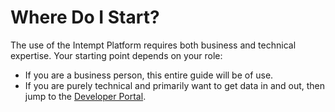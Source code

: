 # Where Do I Start?

The use of the Intempt Platform requires both business and technical expertise. Your starting point depends on your role:

- If you are a business person, this entire guide will be of use.
- If you are purely technical and primarily want to get data in and out, then jump to the [Developer Portal](http://dev.intempt.com "Developer Portal").
